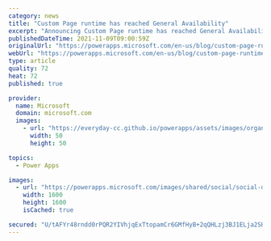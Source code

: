 ```yaml
---
category: news
title: "Custom Page runtime has reached General Availability"
excerpt: "Announcing Custom Page runtime has reached General Availability."
publishedDateTime: 2021-11-09T09:00:59Z
originalUrl: "https://powerapps.microsoft.com/en-us/blog/custom-page-runtime-has-reached-general-availability/"
webUrl: "https://powerapps.microsoft.com/en-us/blog/custom-page-runtime-has-reached-general-availability/"
type: article
quality: 72
heat: 72
published: true

provider:
  name: Microsoft
  domain: microsoft.com
  images:
    - url: "https://everyday-cc.github.io/powerapps/assets/images/organizations/microsoft.com-50x50.jpg"
      width: 50
      height: 50

topics:
  - Power Apps

images:
  - url: "https://powerapps.microsoft.com/images/shared/social/social-default-image.png"
    width: 1600
    height: 1600
    isCached: true

secured: "U/tAFYr48rndd0rPQR2YIVhjqExTtopamCr6GMfHyB+2qQHLzj3BJ1ELja2SHNN1CjbYjAKtRunrocZGFQaVmGpTK+vyGGoNF/gUay2NyxUVo9yHKYde03VLoJXEqJTfGW+7dWp9M4bCbuU9UubcQ5URjD57KDQlsAL8hbpBsIW64+eekzv6HyOqrG7qw6qGBXukKDtCYpLCU39P5tiXKtB3XyYhUevbZDlt2UKdiN3f0JwpY5n/dwqH049OudzA1/+jCBv9BZV4Ij1tLi5wcRofK0YYV5vd2Kwb33DAkHc8/vkpPTJ6HPV45voaOjN3JuL4eyVvaAaq0YA0sTAefMMfxeL5tx975B3zJKZy9kQ=;3R+U1TXb0xnJH5lRwd1QGg=="
---
```


